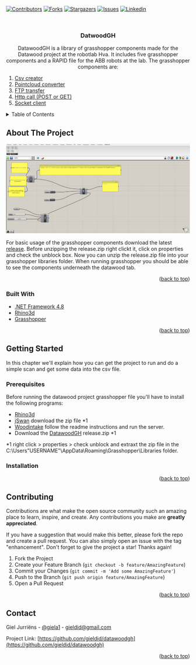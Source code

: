 <div id="top"></div>
<!--
*** Thanks for checking out the Best-README-Template. If you have a suggestion
*** that would make this better, please fork the repo and create a pull request
*** or simply open an issue with the tag "enhancement".
*** Don't forget to give the project a star!
*** Thanks again! Now go create something AMAZING! :D
-->



<!-- PROJECT SHIELDS -->
<!--
*** I'm using markdown "reference style" links for readability.
*** Reference links are enclosed in brackets [ ] instead of parentheses ( ).
*** See the bottom of this document for the declaration of the reference variables
*** for contributors-url, forks-url, etc. This is an optional, concise syntax you may use.
*** https://www.markdownguide.org/basic-syntax/#reference-style-links
-->
[![Contributors][contributors-shield]][contributors-url]
[![Forks][forks-shield]][forks-url]
[![Stargazers][stars-shield]][stars-url]
[![Issues][issues-shield]][issues-url]
[![Linkedin][linkedin-shield]][linkedin-url]



<!-- PROJECT LOGO -->
<br />
<h3 align="center">DatwoodGH</h3>

  <p align="center">
    DatawoodGH is a library of grasshopper components made for the Datawood project at the robotlab Hva.
    It includes five grasshopper components and a RAPID file for the ABB robots at the lab.
    The grasshopper components are:
    <ol>
      <li><a href="https://github.com/gieldid/DatawoodGH/blob/main/Local/CsvCreator.cs">Csv creator</a></li>
      <li><a href="https://github.com/gieldid/DatawoodGH/blob/main/Local/PcdConverter.cs">Pointcloud converter</a></li>
      <li><a href="https://github.com/gieldid/DatawoodGH/blob/main/Network/FtpTransfer.cs">FTP transfer</a></li>
      <li><a href="https://github.com/gieldid/DatawoodGH/blob/main/Network/ApiCall.cs">Http call (POST or GET)</a></li>
      <li><a href="https://github.com/gieldid/DatawoodGH/blob/main/Network/SocketConnection/SocketClient.cs">Socket client</a></li>
    </ol>
</div>



<!-- TABLE OF CONTENTS -->
<details>
  <summary>Table of Contents</summary>
  <ol>
    <li>
      <a href="#about-the-project">About The Project</a>
      <ul>
        <li><a href="#built-with">Built With</a></li>
      </ul>
    </li>
    <li>
      <a href="#getting-started">Getting Started</a>
      <ul>
        <li><a href="#prerequisites">Prerequisites</a></li>
        <li><a href="#installation">Installation</a></li>
      </ul>
    </li>
    <li><a href="#contributing">Contributing</a></li>
    <li><a href="#contact">Contact</a></li>
  </ol>
</details>



<!-- ABOUT THE PROJECT -->
## About The Project

[![Product Name Screen Shot][product-screenshot]](https://example.com)

For basic usage of the grasshopper components download the latest <a href="https://github.com/gieldid/DatawoodGH/releases">release</a>. Before unzipping the release.zip 
right clickt it, click on properties and check the unblock box. Now you can unzip the release.zip file into your grasshopper libraries folder. When running grasshopper you should
be able to see the components underneath the datawood tab.

<p align="right">(<a href="#top">back to top</a>)</p>



### Built With

* [.NET Framework 4.8](https://dotnet.microsoft.com/en-us/download/dotnet-framework/net48)
* [Rhino3d](https://www.rhino3d.com/)
* [Grasshopper](https://www.rhino3d.com/6/new/grasshopper/)


<p align="right">(<a href="#top">back to top</a>)</p>



<!-- GETTING STARTED -->
## Getting Started
In this chapter we'll explain how you can get the project to run and do a simple scan and get some data into the csv file.

### Prerequisites
Before running the datawood project grasshopper file you'll have to install the following programs:

  
* [Rhino3d](https://www.rhino3d.com/) 
* [jSwan](https://www.food4rhino.com/en/app/jswan) download the zip file *1 
* [Woodintake](https://gitlab.techniek.hva.nl/robotlab/wood/woodintake) follow the readme instructions and run the server.
* Download the [DatawoodGH](https://github.com/gieldid/DatawoodGH/releases/tag/v1.2.1) release.zip *1

*1 right click > properties > check unblock and extraxt the zip file in the C:\Users\"USERNAME"\AppData\Roaming\Grasshopper\Libraries folder.


### Installation



<p align="right">(<a href="#top">back to top</a>)</p>


<!-- CONTRIBUTING -->
## Contributing

Contributions are what make the open source community such an amazing place to learn, inspire, and create. Any contributions you make are **greatly appreciated**.

If you have a suggestion that would make this better, please fork the repo and create a pull request. You can also simply open an issue with the tag "enhancement".
Don't forget to give the project a star! Thanks again!

1. Fork the Project
2. Create your Feature Branch (`git checkout -b feature/AmazingFeature`)
3. Commit your Changes (`git commit -m 'Add some AmazingFeature'`)
4. Push to the Branch (`git push origin feature/AmazingFeature`)
5. Open a Pull Request

<p align="right">(<a href="#top">back to top</a>)</p>


<!-- CONTACT -->
## Contact

Giel Jurriëns - [@giela1](https://twitter.com/giela1) - gieldid@gmail.com

Project Link: [https://github.com/gieldid/datawoodgh](https://github.com/gieldid/datawoodgh)

<p align="right">(<a href="#top">back to top</a>)</p>



<!-- MARKDOWN LINKS & IMAGES -->
<!-- https://www.markdownguide.org/basic-syntax/#reference-style-links -->
[contributors-shield]: https://img.shields.io/github/contributors/gieldid/DatawoodGH.svg?style=for-the-badge
[contributors-url]: https://github.com/gieldid/DatawoodGH/graphs/contributors
[forks-shield]: https://img.shields.io/github/forks/gieldid/DatawoodGH.svg?style=for-the-badge
[forks-url]: https://github.com/gieldid/DatawoodGH/network/members
[stars-shield]: https://img.shields.io/github/stars/gieldid/DatawoodGH.svg?style=for-the-badge
[stars-url]: https://github.com/gieldid/DatawoodGH/stargazers
[issues-shield]: https://img.shields.io/github/issues/gieldid/DatawoodGH.svg?style=for-the-badge
[issues-url]: https://github.com/gieldid/DatawoodGH/issues
[license-shield]: https://img.shields.io/github/license/gieldid/DatawoodGH.svg?style=for-the-badge
[license-url]: https://github.com/gieldid/DatawoodGH/blob/master/LICENSE.txt
[linkedin-shield]: https://img.shields.io/badge/-LinkedIn-black.svg?style=for-the-badge&logo=linkedin&colorB=555
[linkedin-url]: https://www.linkedin.com/in/giel-jurriëns/
[release-url]:https://github.com/gieldid/DatawoodGH/releases
[product-screenshot]: Resources/Screenshots/datawoodGHPostcall.png
